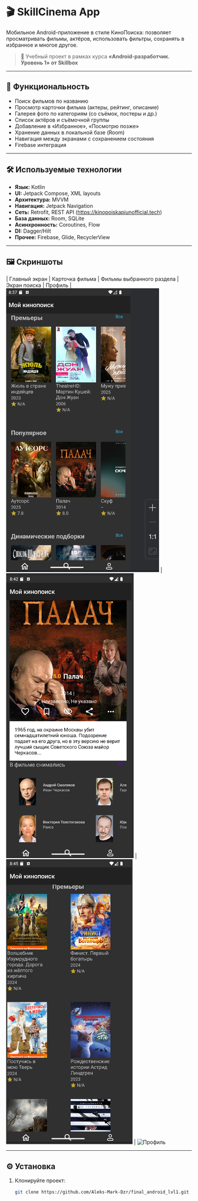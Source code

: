 # 🎬 SkillCinema App

Мобильное Android-приложение в стиле КиноПоиска: позволяет просматривать фильмы, актёров, использовать фильтры, сохранять в избранное и многое другое.

> 📱 Учебный проект в рамках курса **«Android-разработчик. Уровень 1» от Skillbox**

---

## 🚀 Функциональность

- Поиск фильмов по названию
- Просмотр карточки фильма (актеры, рейтинг, описание)
- Галерея фото по категориям (со съёмок, постеры и др.)
- Список актёров и съёмочной группы
- Добавление в «Избранное», «Посмотрю позже»
- Хранение данных в локальной базе (Room)
- Навигация между экранами с сохранением состояния
- Firebase интеграция

---

## 🛠 Используемые технологии

- **Язык:** Kotlin
- **UI:** Jetpack Compose, XML layouts
- **Архитектура:** MVVM
- **Навигация:** Jetpack Navigation
- **Сеть:** Retrofit, REST API (https://kinopoiskapiunofficial.tech)
- **База данных:** Room, SQLite
- **Асинхронность:** Coroutines, Flow
- **DI:** Dagger/Hilt
- **Прочее:** Firebase, Glide, RecyclerView

---

## 🖼️ Скриншоты

| Главный экран | Карточка фильма | Фильмы выбранного раздела | Экран поиска | Профиль
| ![Главный экран](screenshots/home_screen.png) | ![Карточка фильма](screenshots/moviedetail_screen.png) | ![Фильмы выбранного раздела](screenshots/movieslist_screen.png) | ![Профиль](screenshot/profile_screen)


---

## ⚙️ Установка

1. Клонируйте проект:
   ```bash
   git clone https://github.com/Aleks-Mark-Dzr/final_android_lvl1.git
